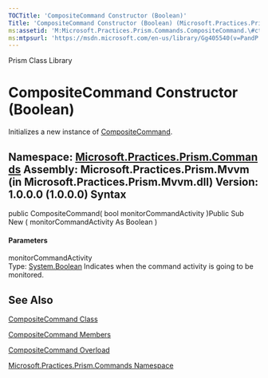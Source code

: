 ```yaml
---
TOCTitle: 'CompositeCommand Constructor (Boolean)'
Title: 'CompositeCommand Constructor (Boolean) (Microsoft.Practices.Prism.Commands)'
ms:assetid: 'M:Microsoft.Practices.Prism.Commands.CompositeCommand.\#ctor(System.Boolean)'
ms:mtpsurl: 'https://msdn.microsoft.com/en-us/library/Gg405540(v=PandP.50)'
---
```


Prism Class Library

CompositeCommand Constructor (Boolean)
======================================

Initializes a new instance of [CompositeCommand](https://msdn.microsoft.com/t:microsoft.practices.prism.commands.compositecommand).

**Namespace:** [Microsoft.Practices.Prism.Commands](https://msdn.microsoft.com/n:microsoft.practices.prism.commands)
**Assembly:** Microsoft.Practices.Prism.Mvvm (in Microsoft.Practices.Prism.Mvvm.dll) Version: 1.0.0.0 (1.0.0.0)
Syntax
------

<span id="syntaxToggle"></span>public CompositeCommand( bool monitorCommandActivity )Public Sub New ( monitorCommandActivity As Boolean )
#### Parameters

monitorCommandActivity  
Type: [System.Boolean](http://msdn2.microsoft.com/en-us/library/a28wyd50)
Indicates when the command activity is going to be monitored.

See Also
--------

<span id="seeAlsoToggle"></span>
[CompositeCommand Class](https://msdn.microsoft.com/t:microsoft.practices.prism.commands.compositecommand)

[CompositeCommand Members](https://msdn.microsoft.com/allmembers.t:microsoft.practices.prism.commands.compositecommand)

[CompositeCommand Overload](https://msdn.microsoft.com/overload:microsoft.practices.prism.commands.compositecommand.)

[Microsoft.Practices.Prism.Commands Namespace](https://msdn.microsoft.com/n:microsoft.practices.prism.commands)
